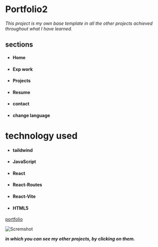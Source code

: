 # Portfolio2

*This project is my own base template in all the other projects achieved throughout what I have learned.*

## sections


- #### Home
- #### Exp work 
- #### Projects
- #### Resume
- #### contact
- #### change language

# technology used 

- #### taildwind
- #### JavaScript
- #### React
- #### React-Routes
- #### React-Vite
- #### HTML5

[portfolio](/ "portfolio2")

![Scremshot]()


***in which you can see my other projects, by clicking on them.***